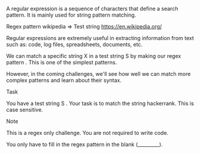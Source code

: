 A regular expression is a sequence of characters that define a search pattern. It is mainly used for string pattern matching.

Regex pattern wikipedia => Test string https://en.wikipedia.org/

Regular expressions are extremely useful in extracting information from text such as: code, log files, spreadsheets, documents, etc.

We can match a specific string X in a test string S by making our regex pattern . This is one of the simplest patterns. 

However, in the coming challenges, we'll see how well we can match more complex patterns and learn about their syntax.

Task

You have a test string S . Your task is to match the string hackerrank. This is case sensitive.

Note

This is a regex only challenge. You are not required to write code. 

You only have to fill in the regex pattern in the blank (_________).
